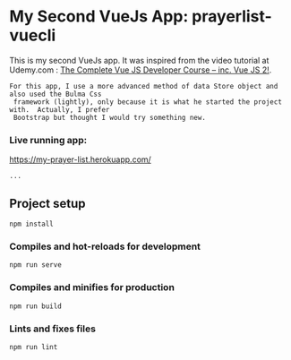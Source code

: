# My Second VueJs App: prayerlist-vuecli
This is my second VueJs app.  It was inspired from the video tutorial at Udemy.com : [The Complete Vue JS Developer Course – inc. Vue JS 2!](https://www.udemy.com/course/vue-js-2-the-full-guide-by-real-apps-vuex-router-node/).

```
For this app, I use a more advanced method of data Store object and also used the Bulma Css
 framework (lightly), only because it is what he started the project with.  Actually, I prefer
 Bootstrap but thought I would try something new.
```

### Live running app:
https://my-prayer-list.herokuapp.com/

```
...

```


## Project setup
```
npm install
```

### Compiles and hot-reloads for development
```
npm run serve
```

### Compiles and minifies for production
```
npm run build
```

### Lints and fixes files
```
npm run lint
```


